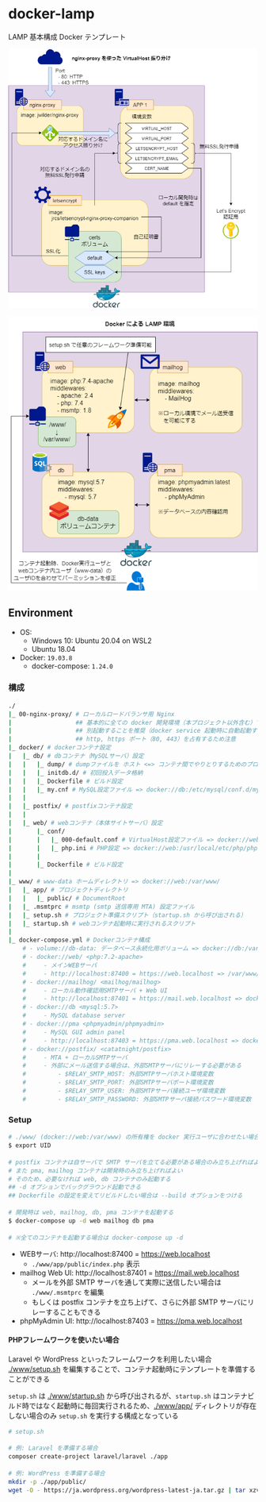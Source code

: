 # docker-lamp

LAMP 基本構成 Docker テンプレート

![nginx-proxy.png](./img/nginx-proxy.png)

![lamp.png](./img/lamp.png)

## Environment

- OS:
    - Windows 10: Ubuntu 20.04 on WSL2
    - Ubuntu 18.04
- Docker: `19.03.8`
    - docker-compose: `1.24.0`

### 構成
```bash
./
|_ 00-nginx-proxy/ # ローカルロードバランサ用 Nginx
|                  ## 基本的に全ての docker 開発環境（本プロジェクト以外含む）で使用されるため、
|                  ## 別起動することを推奨（docker service 起動時に自動起動する）
|                  ## http, https ポート（80, 443）を占有するため注意
|_ docker/ # dockerコンテナ設定
|   |_ db/ # dbコンテナ（MySQLサーバ）設定
|   |   |_ dump/ # dumpファイルを ホスト <=> コンテナ間でやりとりするためのプロジェクトディレクトリ
|   |   |_ initdb.d/ # 初回投入データ格納
|   |   |_ Dockerfile # ビルド設定
|   |   |_ my.cnf # MySQL設定ファイル => docker://db:/etc/mysql/conf.d/my.cnf
|   |
|   |_ postfix/ # postfixコンテナ設定
|   |
|   |_ web/ # webコンテナ（本体サイトサーバ）設定
|       |_ conf/
|       |   |_ 000-default.conf # VirtualHost設定ファイル => docker://web:/etc/apache2/sites-available/000-default.conf
|       |   |_ php.ini # PHP設定 => docker://web:/usr/local/etc/php/php.ini
|       |
|       |_ Dockerfile # ビルド設定
|
|_ www/ # www-data ホームディレクトリ => docker://web:/var/www/
|   |_ app/ # プロジェクトディレクトリ
|   |   |_ public/ # DocumentRoot
|   |_ .msmtprc # msmtp (smtp 送信専用 MTA) 設定ファイル
|   |_ setup.sh # プロジェクト準備スクリプト（startup.sh から呼び出される）
|   |_ startup.sh # webコンテナ起動時に実行されるスクリプト
|
|_ docker-compose.yml # Dockerコンテナ構成
    # - volume://db-data: データベース永続化用ボリューム => docker://db:/var/lib/mysql
    # - docker://web/ <php:7.2-apache>
    #     - メインWEBサーバ
    #     - http://localhost:87400 = https://web.localhost => /var/www/app/
    # - docker://mailhog/ <mailhog/mailhog>
    #     - ローカル動作確認用SMTPサーバ + Web UI
    #     - http://localhost:87401 = https://mail.web.localhost => docker://mailhog:8025
    # - docker://db <mysql:5.7>
    #     - MySQL database server
    # - docker://pma <phpmyadmin/phpmyadmin>
    #     - MySQL GUI admin panel
    #     - http://localhost:87403 = https://pma.web.localhost => docker://pma:80
    # - docker://postfix/ <catatnight/postfix>
    #     - MTA + ローカルSMTPサーバ
    #     - 外部にメール送信する場合は、外部SMTPサーバにリレーする必要がある
    #         - $RELAY_SMTP_HOST: 外部SMTPサーバホスト環境変数
    #         - $RELAY_SMTP_PORT: 外部SMTPサーバポート環境変数
    #         - $RELAY_SMTP_USER: 外部SMTPサーバ接続ユーザ環境変数
    #         - $RELAY_SMTP_PASSWORD: 外部SMTPサーバ接続パスワード環境変数
```

### Setup
```bash
# ./www/ (docker://web:/var/www) の所有権を docker 実行ユーザに合わせたい場合は環境変数 UID を export する
$ export UID

# postfix コンテナは自サーバで SMTP サーバを立てる必要がある場合のみ立ち上げればよい
# また pma, mailhog コンテナは開発時のみ立ち上げればよい
# そのため、必要なければ web, db コンテナのみ起動する
## -d オプションでバックグラウンド起動できる
## Dockerfile の設定を変えてリビルドしたい場合は --build オプションをつける

# 開発時は web, mailhog, db, pma コンテナを起動する
$ docker-compose up -d web mailhog db pma

# ※全てのコンテナを起動する場合は docker-compose up -d
```

- WEBサーバ: http://localhost:87400 = https://web.localhost
    - `./www/app/public/index.php` 表示
- mailhog Web UI: http://localhost:87401 = https://mail.web.localhost
    - メールを外部 SMTP サーバを通して実際に送信したい場合は `./www/.msmtprc` を編集
    - もしくは postfix コンテナを立ち上げて、さらに外部 SMTP サーバにリレーすることもできる
- phpMyAdmin UI: http://localhost:87403 = https://pma.web.localhost

#### PHPフレームワークを使いたい場合
Laravel や WordPress といったフレームワークを利用したい場合 [./www/setup.sh](./www/setup.sh) を編集することで、コンテナ起動時にテンプレートを準備することができる

`setup.sh` は [./www/startup.sh](./www/startup.sh) から呼び出されるが、`startup.sh` はコンテナビルド時ではなく起動時に毎回実行されるため、[./www/app/](./www/app/) ディレクトリが存在しない場合のみ `setup.sh` を実行する構成となっている

```bash
# setup.sh

# 例: Laravel を準備する場合
composer create-project laravel/laravel ./app

# 例: WordPress を準備する場合
mkdir -p ./app/public/
wget -O - https://ja.wordpress.org/wordpress-latest-ja.tar.gz | tar xzvf - --strip-components 1 -C ./app/public
```

